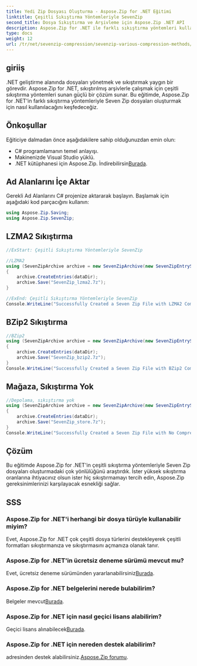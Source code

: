 ```yaml
---
title: Yedi Zip Dosyası Oluşturma - Aspose.Zip for .NET Eğitimi
linktitle: Çeşitli Sıkıştırma Yöntemleriyle SevenZip
second_title: Dosya Sıkıştırma ve Arşivleme için Aspose.Zip .NET API
description: Aspose.Zip for .NET ile farklı sıkıştırma yöntemleri kullanarak Seven Zip dosyaları oluşturmayı öğrenin. LZMA2, BZip2 ve Store için kolay adımlar (sıkıştırma yok).
type: docs
weight: 12
url: /tr/net/sevenzip-compression/sevenzip-various-compression-methods/
---
```


## giriiş

.NET geliştirme alanında dosyaları yönetmek ve sıkıştırmak yaygın bir görevdir. Aspose.Zip for .NET, sıkıştırılmış arşivlerle çalışmak için çeşitli sıkıştırma yöntemleri sunan güçlü bir çözüm sunar. Bu eğitimde, Aspose.Zip for .NET'in farklı sıkıştırma yöntemleriyle Seven Zip dosyaları oluşturmak için nasıl kullanılacağını keşfedeceğiz.

## Önkoşullar

Eğiticiye dalmadan önce aşağıdakilere sahip olduğunuzdan emin olun:

- C# programlamanın temel anlayışı.
- Makinenizde Visual Studio yüklü.
-  .NET kütüphanesi için Aspose.Zip. İndirebilirsin[Burada](https://releases.aspose.com/zip/net/).

## Ad Alanlarını İçe Aktar

Gerekli Ad Alanlarını C# projenize aktararak başlayın. Başlamak için aşağıdaki kod parçacığını kullanın:

```csharp
using Aspose.Zip.Saving;
using Aspose.Zip.SevenZip;
```

## LZMA2 Sıkıştırma

```csharp
//ExStart: Çeşitli Sıkıştırma Yöntemleriyle SevenZip

//LZMA2
using (SevenZipArchive archive = new SevenZipArchive(new SevenZipEntrySettings(new SevenZipLZMA2CompressionSettings())))
{
    archive.CreateEntries(dataDir);
    archive.Save("SevenZip_lzma2.7z");
}

//ExEnd: Çeşitli Sıkıştırma Yöntemleriyle SevenZip
Console.WriteLine("Successfully Created a Seven Zip File with LZMA2 Compression");
```

## BZip2 Sıkıştırma

```csharp
//BZip2
using (SevenZipArchive archive = new SevenZipArchive(new SevenZipEntrySettings(new SevenZipBZip2CompressionSettings())))
{
    archive.CreateEntries(dataDir);
    archive.Save("SevenZip_bzip2.7z");
}
Console.WriteLine("Successfully Created a Seven Zip File with BZip2 Compression");
```

## Mağaza, Sıkıştırma Yok

```csharp
//Depolama, sıkıştırma yok
using (SevenZipArchive archive = new SevenZipArchive(new SevenZipEntrySettings(new SevenZipStoreCompressionSettings())))
{
    archive.CreateEntries(dataDir);
    archive.Save("SevenZip_store.7z");
}
Console.WriteLine("Successfully Created a Seven Zip File with No Compression (Store)");
```

## Çözüm

Bu eğitimde Aspose.Zip for .NET'in çeşitli sıkıştırma yöntemleriyle Seven Zip dosyaları oluşturmadaki çok yönlülüğünü araştırdık. İster yüksek sıkıştırma oranlarına ihtiyacınız olsun ister hiç sıkıştırmamayı tercih edin, Aspose.Zip gereksinimlerinizi karşılayacak esnekliği sağlar.

## SSS

### Aspose.Zip for .NET'i herhangi bir dosya türüyle kullanabilir miyim?
Evet, Aspose.Zip for .NET çok çeşitli dosya türlerini destekleyerek çeşitli formatları sıkıştırmanıza ve sıkıştırmasını açmanıza olanak tanır.

### Aspose.Zip for .NET'in ücretsiz deneme sürümü mevcut mu?
 Evet, ücretsiz deneme sürümünden yararlanabilirsiniz[Burada](https://releases.aspose.com/).

### Aspose.Zip for .NET belgelerini nerede bulabilirim?
 Belgeler mevcut[Burada](https://reference.aspose.com/zip/net/).

### Aspose.Zip for .NET için nasıl geçici lisans alabilirim?
 Geçici lisans alınabilecek[Burada](https://purchase.aspose.com/temporary-license/).

### Aspose.Zip for .NET için nereden destek alabilirim?
 adresinden destek alabilirsiniz.[Aspose.Zip forumu](https://forum.aspose.com/c/zip/37).

